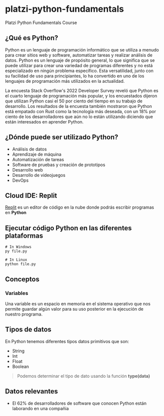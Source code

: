 # platzi-python-fundamentals

Platzi Python Fundamentals Course

## ¿Qué es Python?

Python es un lenguaje de programación informático que se utiliza a menudo para crear sitios web y software, automatizar tareas y realizar análisis de datos. Python es un lenguaje de propósito general, lo que significa que se puede utilizar para crear una variedad de programas diferentes y no está especializado en ningún problema específico. Esta versatilidad, junto con su facilidad de uso para principiantes, lo ha convertido en uno de los lenguajes de programación más utilizados en la actualidad.

La encuesta Stack Overflow's 2022 Developer Survey reveló que Python es el cuarto lenguaje de programación más popular, y los encuestados dijeron que utilizan Python casi el 50 por ciento del tiempo en su trabajo de desarrollo. Los resultados de la encuesta también mostraron que Python está empatado con Rust como la tecnología más deseada, con un 18% por ciento de los desarrolladores que aún no lo están utilizando diciendo que están interesados en aprender Python.

## ¿Dónde puede ser utilizado Python?

- Análisis de datos
- Aprendizaje de máquina
- Automatización de tareas
- Software de pruebas y creación de prototipos
- Desarrollo web
- Desarrollo de videojuegos
- DevOps

## Cloud IDE: Replit

[Replit](https://replit.com/) es un editor de código en la nube donde podrás escribir programas en **Python**

## Ejecutar código Python en las diferentes plataformas

```$
# In Windows
py file.py

# In Linux
python file.py
```

## Conceptos

### Variables

Una variable es un espacio en memoria en el sistema operativo que nos permite guardar algún valor para su uso posterior en la ejecución de nuestro programa.

## Tipos de datos

En Python tenemos diferentes tipos datos primitivos que son:

- String
- Int
- Float
- Boolean

> Podemos determinar el tipo de dato usando la función **type(data)**

## Datos relevantes

- El 62% de desarrolladores de software que conocen Python están laborando en una compañia
